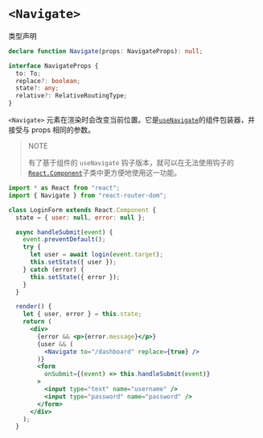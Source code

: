 # `<Navigate>`

类型声明

```ts
declare function Navigate(props: NavigateProps): null;

interface NavigateProps {
  to: To;
  replace?: boolean;
  state?: any;
  relative?: RelativeRoutingType;
}
```

`<Navigate>` 元素在渲染时会改变当前位置。它是[`useNavigate`](../hooks/use-navigate)的组件包装器，并接受与 props 相同的参数。

> NOTE
>
> 有了基于组件的 `useNavigate` 钩子版本，就可以在无法使用钩子的[`React.Component`](https://reactjs.org/docs/react-component.html)子类中更方便地使用这一功能。

```jsx
import * as React from "react";
import { Navigate } from "react-router-dom";

class LoginForm extends React.Component {
  state = { user: null, error: null };

  async handleSubmit(event) {
    event.preventDefault();
    try {
      let user = await login(event.target);
      this.setState({ user });
    } catch (error) {
      this.setState({ error });
    }
  }

  render() {
    let { user, error } = this.state;
    return (
      <div>
        {error && <p>{error.message}</p>}
        {user && (
          <Navigate to="/dashboard" replace={true} />
        )}
        <form
          onSubmit={(event) => this.handleSubmit(event)}
        >
          <input type="text" name="username" />
          <input type="password" name="password" />
        </form>
      </div>
    );
  }

```